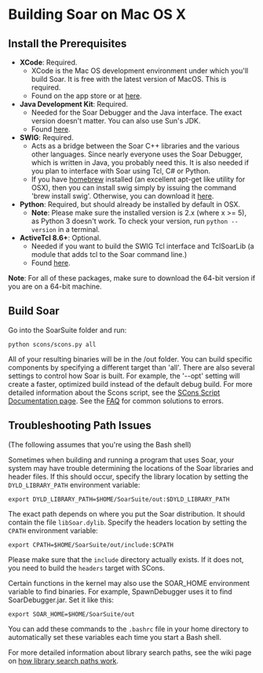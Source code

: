 # Building Soar on Mac OS X #

## Install the Prerequisites ##

  * **XCode**:  Required.
    * XCode is the Mac OS development environment under which you'll build Soar.  It is free with the latest version of MacOS. This is required.
    * Found on the app store or at [here](http://developer.apple.com/tools/xcode/).
  * **Java Development Kit**:  Required.
    * Needed for the Soar Debugger and the Java interface. The exact version doesn't matter. You can also use Sun's JDK.
    * Found [here](http://www.oracle.com/technetwork/java/javase/downloads/index.html).
  * **SWIG**: Required.
    * Acts as a bridge between the Soar C++ libraries and the various other languages.  Since nearly everyone uses the Soar Debugger, which is written in Java, you probably need this.  It is also needed if you plan to interface with Soar using Tcl, C# or Python.
    * If you have [homebrew](http://brew.sh/) installed (an excellent apt-get like utility for OSX), then you can install swig simply by issuing the command 'brew install swig'.  Otherwise, you can download it [here](http://www.swig.org/download.html).
  * **Python**: Required, but should already be installed by default in OSX.
    * **Note**: Please make sure the installed version is 2.x (where x >= 5), as Python 3 doesn't work. To check your version, run `python --version` in a terminal.
  * **ActiveTcl 8.6+**: Optional.
    * Needed if you want to build the SWIG Tcl interface and TclSoarLib (a module that adds tcl to the Soar command line.)
    * Found [here](http://www.activestate.com/activetcl/downloads).

**Note**: For all of these packages, make sure to download the 64-bit version if you are on a 64-bit machine.

## Build Soar ##

Go into the SoarSuite folder and run:
```
python scons/scons.py all
```

All of your resulting binaries will be in the /out folder.  You can build specific components by specifying a different target than 'all'.  There are also several settings to control how Soar is built.  For example, the '--opt' setting will create a faster, optimized build instead of the default debug build.  For more detailed information about the Scons script, see the [SCons Script Documentation page](BuildSconsScript.md). See the [FAQ](FAQ.md) for common solutions to errors.

## Troubleshooting Path Issues ##

(The following assumes that you're using the Bash shell)

Sometimes when building and running a program that uses Soar, your system may have trouble determining the locations of the Soar libraries and header files. If this should occur, specify the library location by setting the  `DYLD_LIBRARY_PATH` environment variable:

```
export DYLD_LIBRARY_PATH=$HOME/SoarSuite/out:$DYLD_LIBRARY_PATH
```

The exact path depends on where you put the Soar distribution. It should contain the file `libSoar.dylib`. Specify the headers location by setting the `CPATH` environment variable:

```
export CPATH=$HOME/SoarSuite/out/include:$CPATH
```

Please make sure that the `include` directory actually exists. If it does not, you need to build the `headers` target with SCons.

Certain functions in the kernel may also use the SOAR\_HOME environment variable to find binaries.  For example, SpawnDebugger uses it to find SoarDebugger.jar. Set it like this:

```
export SOAR_HOME=$HOME/SoarSuite/out
```

You can add these commands to the `.bashrc` file in your home directory to automatically set these variables each time you start a Bash shell.

For more detailed information about library search paths, see the wiki page on [how library search paths work](BuildLibrarySearchPaths.md).